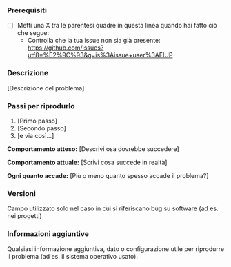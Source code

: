 <!--

Hai letto il codice di condotta del FIUP? Compilando una issue dichiari di accettarlo e di rispettarlo, ciò include trattare tutti con rispetto: https://github.com/FIUP/Getting_Started/blob/master/CODE_OF_CONDUCT.md

Hai dubbi o domande? Ti serve aiuto? Dai un'occhiata ai nostri gruppi social: https://github.com/FIUP/Getting_Started/blob/master/FIUP_Rules.md#il-fiup-nei-social

-->

### Prerequisiti

* [ ] Metti una X tra le parentesi quadre in questa linea quando hai fatto ciò che segue:
    * Controlla che la tua issue non sia già presente: https://github.com/issues?utf8=%E2%9C%93&q=is%3Aissue+user%3AFIUP

### Descrizione

[Descrizione del problema]

### Passi per riprodurlo

1. [Primo passo]
2. [Secondo passo]
3. [e via così...]

**Comportamento atteso:** [Descrivi osa dovrebbe succedere]

**Comportamento attuale:** [Scrivi cosa succede in realtà]

**Ogni quanto accade:** [Più o meno quanto spesso accade il problema?]

### Versioni

Campo utilizzato solo nel caso in cui si riferiscano bug su software (ad es. nei progetti)

### Informazioni aggiuntive

Qualsiasi informazione aggiuntiva, dato o configurazione utile per riprodurre il problema (ad es. il sistema operativo usato).
